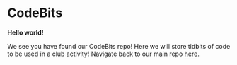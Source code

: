 # CodeBits

<b>Hello world!</b>

We see you have found our CodeBits repo! Here we will store tidbits of code to be used in a club activity! Navigate back to our main repo [here](https://github.com/stuygwc2020/stuygwc2020.github.io).
